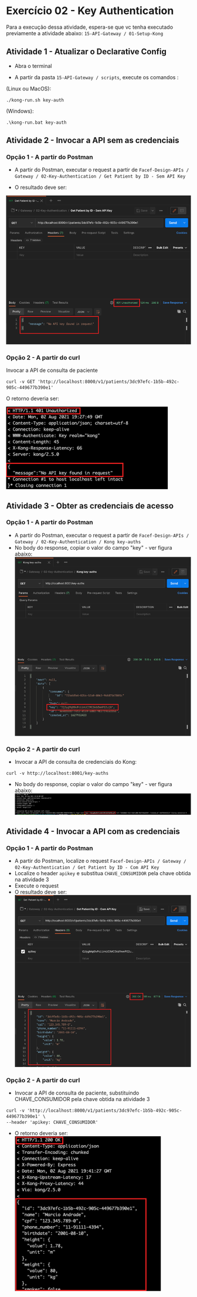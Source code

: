 # Exercício 02 - Key Authentication

Para a execução dessa atividade, espera-se que vc tenha executado previamente a atividade abaixo:
`15-API-Gateway / 01-Setup-Kong`

## Atividade 1 - Atualizar o Declarative Config

- Abra o terminal

- A partir da pasta `15-API-Gateway / scripts`, execute os comandos :

(Linux ou MacOS):
```
./kong-run.sh key-auth
```

(Windows):
```
.\kong-run.bat key-auth
```

## Atividade 2 - Invocar a API sem as credenciais

### Opção 1 - A partir do Postman

- A partir do Postman, executar o request a partir de `Facef-Design-APIs / Gateway / 02-Key-Authentication / Get Patient by ID - Sem API Key`

- O resultado deve ser:

![print_postman_401.png](print_postman_401.png)

### Opção 2 - A partir do curl

Invocar a API de consulta de paciente
```
curl -v GET 'http://localhost:8000/v1/patients/3dc97efc-1b5b-492c-905c-449677b390e1'
```

O retorno deveria ser:

![print_curl_401.png](print_curl_401.png)

## Atividade 3 - Obter as credenciais de acesso

### Opção 1 - A partir do Postman
- A partir do Postman, executar o request a partir de `Facef-Design-APIs / Gateway / 02-Key-Authentication / Kong key-auths`
- No body do response, copiar o valor do campo "key" - ver figura abaixo:
![print_postman_key_auths.png](print_postman_key_auths.png)

### Opção 2 - A partir do curl
- Invocar a API de consulta de credenciais do Kong:
```
curl -v http://localhost:8001/key-auths
```
- No body do response, copiar o valor do campo "key" - ver figura abaixo:
![print_curl_key_auths.png](print_curl_key_auths.png)

## Atividade 4 - Invocar a API com as credenciais

### Opção 1 - A partir do Postman
- A partir do Postman, localize o request `Facef-Design-APIs / Gateway / 02-Key-Authentication / Get Patient by ID - Com API Key`
- Localize o header `apikey` e substitua `CHAVE_CONSUMIDOR` pela chave obtida na atividade 3
- Execute o request
- O resultado deve ser:
![print_postman_200.png](print_postman_200.png)

### Opção 2 - A partir do curl
- Invocar a API de consulta de paciente, substituindo CHAVE_CONSUMIDOR pela chave obtida na atividade 3
```
curl -v 'http://localhost:8000/v1/patients/3dc97efc-1b5b-492c-905c-449677b390e1' \
--header 'apikey: CHAVE_CONSUMIDOR'
```
- O retorno deveria ser:
![print_curl_200.png](print_curl_200.png)